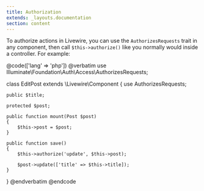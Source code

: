 ```yaml
---
title: Authorization
extends: _layouts.documentation
section: content
---
```


To authorize actions in Livewire, you can use the `AuthorizesRequests` trait in any component, then call `$this->authorize()` like you normally would inside a controller. For example:

@code(['lang' => 'php'])
@verbatim
use Illuminate\Foundation\Auth\Access\AuthorizesRequests;

class EditPost extends \Livewire\Component
{
    use AuthorizesRequests;

    public $title;

    protected $post;

    public function mount(Post $post)
    {
        $this->post = $post;
    }

    public function save()
    {
        $this->authorize('update', $this->post);

        $post->update(['title' => $this->title]);
    }
}
@endverbatim
@endcode
